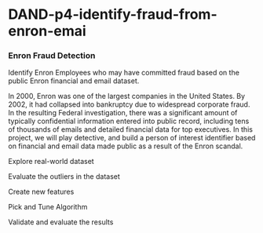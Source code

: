 # DAND-p4-identify-fraud-from-enron-emai

### Enron Fraud Detection

Identify Enron Employees who may have committed fraud based on the public Enron financial and email dataset.

In 2000, Enron was one of the largest companies in the United States. By 2002, it had collapsed into bankruptcy due to widespread corporate fraud. In the resulting Federal investigation, there was a significant amount of typically confidential information entered into public record, including tens of thousands of emails and detailed financial data for top executives. In this project, we will play detective, and build a person of interest identifier based on financial and email data made public as a result of the Enron scandal.

Explore real-world dataset

Evaluate the outliers in the dataset

Create new features

Pick and Tune Algorithm

Validate and evaluate the results
